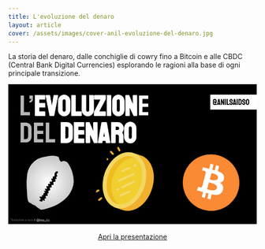 ```yaml
---
title: L'evoluzione del denaro
layout: article
cover: /assets/images/cover-anil-evoluzione-del-denaro.jpg
---
```


La storia del denaro, dalle conchiglie di cowry fino a Bitcoin e alle CBDC (Central Bank Digital Currencies) esplorando le ragioni alla base di ogni principale transizione.

<!--more-->

![TeXt Theme](https://raw.githubusercontent.com/loop-btc/loop-btc.github.io/master/assets/images/cover-anil-evoluzione-del-denaro.jpg)


<p style="text-align: center;"><a class="button button--warning button--rounded button--lg" href="/assets/risorse/L'evoluzione del denaro_by Anil - ITA by loop_btc.pdf"><i class="fas fa-file-pdf"></i> Apri la presentazione</a></p>